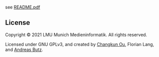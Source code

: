 see [README.pdf](./README.pdf)

## License

Copyright &copy; 2021 LMU Munich Medieninformatik. All rights reserved.

Licensed under GNU GPLv3, and created by [Changkun Ou](https://changkun.de), Florian Lang, and [Andreas Butz](https://butz.org).